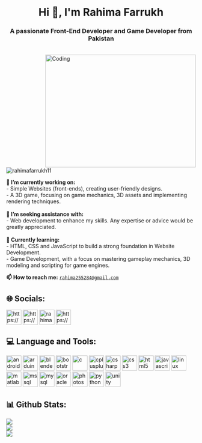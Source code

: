 
<h1 align="center">Hi 👋, I'm Rahima Farrukh</h1>
<h3 align="center"> A passionate Front-End Developer and Game Developer from Pakistan</h3>

<br>

<img align="right" alt="Coding" width="400" height="300" src="https://i.pinimg.com/originals/e7/26/c7/e726c74ac081eed50feee1433d12c998.gif"/>
<p align="left"> <img src="https://komarev.com/ghpvc/?username=rahimafarrukh11&label=Profile%20views&color=0e75b6&style=flat" alt="rahimafarrukh11" /> </p>

**🔭 I’m currently working on:**<br> - Simple Websites (front-ends), creating user-friendly designs.<br> - A 3D game, focusing on game mechanics, 3D assets and implementing rendering techniques.<br><br>**🤝 I’m seeking assistance with:**<br> - Web development to enhance my skills. Any expertise or advice would be greatly appreciated.<br><br>**🌱 Currently learning:**<br>- HTML, CSS and JavaScript to build a strong foundation in Website Development.<br> - Game Development, with a focus on mastering gameplay mechanics, 3D modeling and scripting for game engines.<br>

**📫 How to reach me:** [`rahima255284@gmail.com`]()

## 🌐 Socials:
<p align="left">
<a href="https://linkedin.com/in/https://www.linkedin.com/in/rahima-farrukh-b0a378324/" target="blank"><img align="center" src="https://cdn2.iconfinder.com/data/icons/social-media-applications/64/social_media_applications_14-linkedin-512.png" alt="https://www.linkedin.com/in/rahima-farrukh-b0a378324/" height="40" width="40" /></a>
<a href="https://www.facebook.com/rahima.farrukh.16/" target="blank"><img align="center" src="https://cdn2.iconfinder.com/data/icons/social-media-applications/64/social_media_applications_1-facebook-512.png" alt="https://www.facebook.com/rahima.farrukh.16/" height="40" width="40" /></a>
<a href="https://instagram.com/rahimafarrukh" target="blank"><img align="center" src="https://cdn2.iconfinder.com/data/icons/social-media-applications/64/social_media_applications_3-instagram-512.png" alt="rahimafarrukh" height="40" width="40" /></a>
<a href="https://snapchat.com/t/FkLmZbXc" target="blank"><img align="center" src="https://cdn2.iconfinder.com/data/icons/social-media-applications/64/social_media_applications_7-snapchat-512.png" alt="https://snapchat.com/t/FkLmZbXc" height="40" width="40" /></a>

</p>

## 💻 Language and Tools:
<p align="left"> 
<img src="https://cdn.jsdelivr.net/gh/devicons/devicon@latest/icons/android/android-original.svg" alt="android" width="40" height="40"/>
<img src="https://cdn.jsdelivr.net/gh/devicons/devicon@latest/icons/arduino/arduino-original.svg" alt="arduino" width="40" height="40"/> 
<img src="https://cdn.jsdelivr.net/gh/devicons/devicon@latest/icons/blender/blender-original.svg" alt="blender" width="40" height="40"/>
<img src="https://cdn.jsdelivr.net/gh/devicons/devicon@latest/icons/bootstrap/bootstrap-original.svg" alt="bootstrap" width="40" height="40"/> 
<img src="https://cdn.jsdelivr.net/gh/devicons/devicon@latest/icons/c/c-original.svg" alt="c" width="40" height="40"/> 
<img src="https://cdn.jsdelivr.net/gh/devicons/devicon@latest/icons/cplusplus/cplusplus-original.svg" alt="cplusplus" width="40" height="40"/> 
<img src="https://cdn.jsdelivr.net/gh/devicons/devicon@latest/icons/csharp/csharp-original.svg" alt="csharp" width="40" height="40"/> 
<img src="https://cdn.jsdelivr.net/gh/devicons/devicon@latest/icons/css3/css3-original.svg" alt="css3" width="40" height="40"/> 
<img src="https://cdn.jsdelivr.net/gh/devicons/devicon@latest/icons/html5/html5-original.svg" alt="html5" width="40" height="40"/> 
<img src="https://cdn.jsdelivr.net/gh/devicons/devicon@latest/icons/javascript/javascript-original.svg" alt="javascript" width="40" height="40"/> 
<img src="https://cdn.jsdelivr.net/gh/devicons/devicon@latest/icons/linux/linux-original.svg" alt="linux" width="40" height="40"/> 
<img src="https://cdn.jsdelivr.net/gh/devicons/devicon@latest/icons/matlab/matlab-original.svg" alt="matlab" width="40" height="40"/> 
<img src="https://cdn.jsdelivr.net/gh/devicons/devicon@latest/icons/microsoftsqlserver/microsoftsqlserver-original.svg" alt="mssql" width="40" height="40"/> 
<img src="https://cdn.jsdelivr.net/gh/devicons/devicon@latest/icons/mysql/mysql-original-wordmark.svg" alt="mysql" width="40" height="40"/> 
<img src="https://cdn.jsdelivr.net/gh/devicons/devicon@latest/icons/oracle/oracle-original.svg" alt="oracle" width="40" height="40"/> 
<img src="https://cdn.jsdelivr.net/gh/devicons/devicon@latest/icons/photoshop/photoshop-original.svg" alt="photoshop" width="40" height="40"/> 
<img src="https://cdn.jsdelivr.net/gh/devicons/devicon@latest/icons/python/python-plain.svg" alt="python" width="40" height="40"/>
<img src="https://cdn.jsdelivr.net/gh/devicons/devicon@latest/icons/unity/unity-original.svg" alt="unity" width="40" height="40"/> 
</p>

## 📊 Github Stats:
![](https://github-readme-stats.vercel.app/api?username=rahimafarrukh11&theme=dark&hide_border=false&include_all_commits=false&count_private=false)<br/>
![](https://github-readme-streak-stats.herokuapp.com/?user=rahimafarrukh11&theme=dark&hide_border=false)<br/>
![](https://github-readme-stats.vercel.app/api/top-langs/?username=rahimafarrukh11&theme=dark&hide_border=false&include_all_commits=false&count_private=false&layout=compact)
